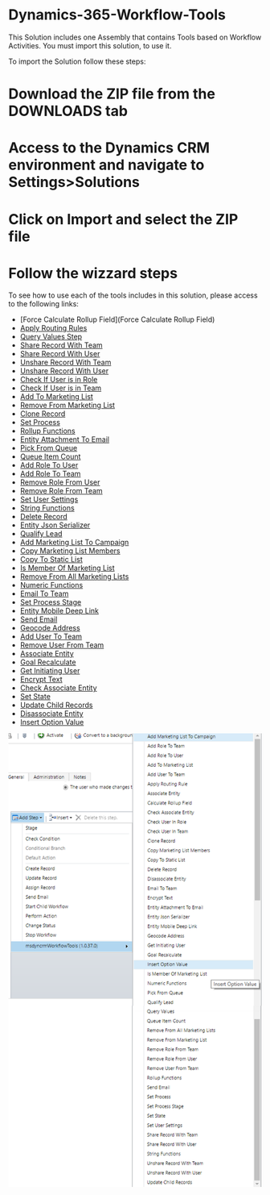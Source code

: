# Dynamics-365-Workflow-Tools
This Solution includes one Assembly that contains Tools based on Workflow Activities.
You must import this solution, to use it.

To import the Solution follow these steps:

# Download the ZIP file from the DOWNLOADS tab
# Access to the Dynamics CRM environment and navigate to Settings>Solutions
# Click on Import and select the ZIP file
# Follow the wizzard steps

To see how to use each of the tools includes in this solution, please access to the following links:
* [Force Calculate Rollup Field](Force Calculate Rollup Field)
* [Apply Routing Rules](Apply-Routing-Rules)
* [Query Values Step](Query-Values-Step)
* [Share Record With Team](Share-Record-With-Team)
* [Share Record With User](Share-Record-With-User)
* [Unshare Record With Team](Unshare-Record-With-Team)
* [Unshare Record With User](Unshare-Record-With-User)
* [Check If User is in Role](Check-If-User-is-in-Role)
* [Check If User is in Team](Check-If-User-is-in-Team)
* [Add To Marketing List](Add-To-Marketing-List)
* [Remove From Marketing List](Remove-From-Marketing-List)
* [Clone Record](Clone-Record)
* [Set Process](Set-Process)
* [Rollup Functions](Rollup-Functions)
* [Entity Attachment To Email](Entity-Attachment-To-Email)
* [Pick From Queue](Pick-From-Queue)
* [Queue Item Count](Queue-Item-Count)
* [Add Role To User](Add-Role-To-User)
* [Add Role To Team](Add-Role-To-Team)
* [Remove Role From User](Remove-Role-From-User)
* [Remove Role From Team](Remove-Role-From-Team)
* [Set User Settings](Set-User-Settings)
* [String Functions](String-Functions)
* [Delete Record](Delete-Record)
* [Entity Json Serializer](Entity-Json-Serializer)
* [Qualify Lead](Qualify-Lead)
* [Add Marketing List To Campaign](Add-Marketing-List-To-Campaign)
* [Copy Marketing List Members](Copy-Marketing-List-Members)
* [Copy To Static List](Copy-To-Static-List)
* [Is Member Of Marketing List](Is-Member-Of-Marketing-List)
* [Remove From All Marketing Lists](Remove-From-All-Marketing-Lists)
* [Numeric Functions](Numeric-Functions)
* [Email To Team](Email-To-Team)
* [Set Process Stage](Set-Process-Stage)
* [Entity Mobile Deep Link](Entity-Mobile-Deep-Link)
* [Send Email](Send-Email)
* [Geocode Address](Geocode-Address)
* [Add User To Team](Add-User-To-Team)
* [Remove User From Team](Remove-User-From-Team)
* [Associate Entity](Associate-Entity)
* [Goal Recalculate](Goal-Recalculate)
* [Get Initiating User](Get-Initiating-User)
* [Encrypt Text](Encrypt-Text)
* [Check Associate Entity](Check-Associate-Entity)
* [Set State](Set-State)
* [Update Child Records](Update-Child-Records)
* [Disassociate Entity](Disassociate-Entity)
* [Insert Option Value](Insert-Option-Value)

![](docs/Home_wf1.png)
